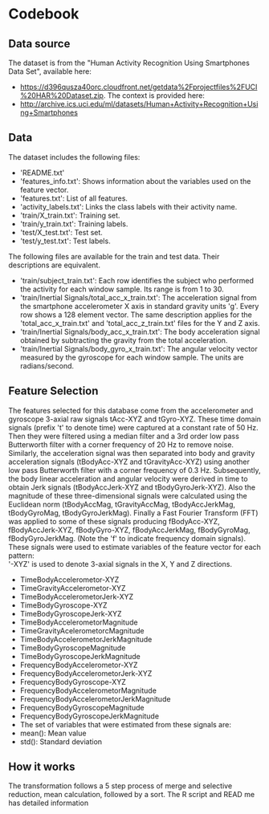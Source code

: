 # Codebook
## Data source
The dataset is from the "Human Activity Recognition Using Smartphones Data Set", available here: 
 * https://d396qusza40orc.cloudfront.net/getdata%2Fprojectfiles%2FUCI%20HAR%20Dataset.zip. 
The context is provided here:
 * http://archive.ics.uci.edu/ml/datasets/Human+Activity+Recognition+Using+Smartphones

## Data
The dataset includes the following files:
 * 'README.txt'
 * 'features_info.txt': Shows information about the variables used on the feature vector.
 * 'features.txt': List of all features.
 * 'activity_labels.txt': Links the class labels with their activity name.
 * 'train/X_train.txt': Training set.
 * 'train/y_train.txt': Training labels.
 * 'test/X_test.txt': Test set.
 * 'test/y_test.txt': Test labels.

The following files are available for the train and test data. Their descriptions are equivalent.
 * 'train/subject_train.txt': Each row identifies the subject who performed the activity for each window sample. Its range is from 1 to 30.
 * 'train/Inertial Signals/total_acc_x_train.txt': The acceleration signal from the smartphone accelerometer X axis in standard gravity units 'g'. Every row shows a 128 element vector. The same description applies for the 'total_acc_x_train.txt' and 'total_acc_z_train.txt' files for the Y and Z axis.
 * 'train/Inertial Signals/body_acc_x_train.txt': The body acceleration signal obtained by subtracting the gravity from the total acceleration.
 * 'train/Inertial Signals/body_gyro_x_train.txt': The angular velocity vector measured by the gyroscope for each window sample. The units are radians/second.

## Feature Selection
The features selected for this database come from the accelerometer and gyroscope 3-axial raw signals tAcc-XYZ and tGyro-XYZ. These time domain signals (prefix 't' to denote time) were captured at a constant rate of 50 Hz. Then they were filtered using a median filter and a 3rd order low pass Butterworth filter with a corner frequency of 20 Hz to remove noise. Similarly, the acceleration signal was then separated into body and gravity acceleration signals (tBodyAcc-XYZ and tGravityAcc-XYZ) using another low pass Butterworth filter with a corner frequency of 0.3 Hz. 
Subsequently, the body linear acceleration and angular velocity were derived in time to obtain Jerk signals (tBodyAccJerk-XYZ and tBodyGyroJerk-XYZ). Also the magnitude of these three-dimensional signals were calculated using the Euclidean norm (tBodyAccMag, tGravityAccMag, tBodyAccJerkMag, tBodyGyroMag, tBodyGyroJerkMag). 
Finally a Fast Fourier Transform (FFT) was applied to some of these signals producing fBodyAcc-XYZ, fBodyAccJerk-XYZ, fBodyGyro-XYZ, fBodyAccJerkMag, fBodyGyroMag, fBodyGyroJerkMag. (Note the 'f' to indicate frequency domain signals). 
These signals were used to estimate variables of the feature vector for each pattern:  
'-XYZ' is used to denote 3-axial signals in the X, Y and Z directions.
 * TimeBodyAccelerometor-XYZ
 * TimeGravityAccelerometor-XYZ
 * TimeBodyAccelerometorJerk-XYZ
 * TimeBodyGyroscope-XYZ
 * TimeBodyGyroscopeJerk-XYZ
 * TimeBodyAccelerometorMagnitude
 * TimeGravityAcelerometorcMagnitude
 * TimeBodyAccelerometorJerkMagnitude
 * TimeBodyGyroscopeMagnitude
 * TimeBodyGyroscopeJerkMagnitude
 * FrequencyBodyAccelerometor-XYZ
 * FrequencyBodyAccelerometorJerk-XYZ
 * FrequencyBodyGyroscope-XYZ
 * FrequencyBodyAccelerometorMagnitude
 * FrequencyBodyAccelerometorJerkMagnitude
 * FrequencyBodyGyroscopeMagnitude
 * FrequencyBodyGyroscopeJerkMagnitude
 * The set of variables that were estimated from these signals are: 
 * mean(): Mean value
 * std(): Standard deviation
## How it works
The transformation follows a 5 step process of merge and selective reduction, mean calculation, followed by a sort. The R script and READ me has 
detailed information

